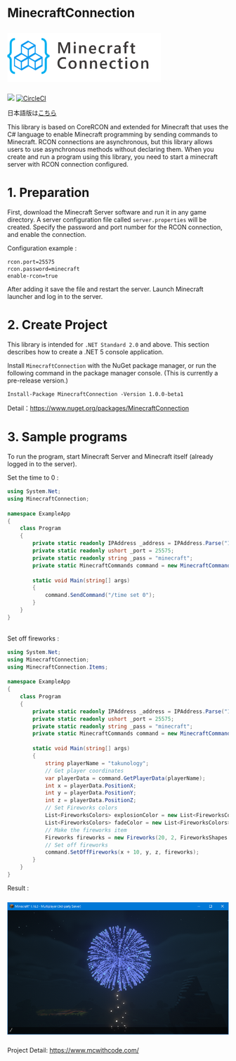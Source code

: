 # MinecraftConnection
<div>
<img src="./images/logo.png" width="350" hspace="0" vspace="10">
</div>

![](https://img.shields.io/badge/Minecraft%20Version-1.15~-brightgreen)
[![CircleCI](https://circleci.com/gh/takunology/MinecraftConnection/tree/circleci-project-setup.svg?style=shield)](https://circleci.com/gh/takunology/MinecraftConnection/tree/circleci-project-setup)
 
日本語版は[こちら](https://github.com/takunology/MinecraftConnection/blob/main/README_JP.md)

This library is based on CoreRCON and extended for Minecraft that uses the C# language to enable Minecraft programming by sending commands to Minecraft. RCON connections are asynchronous, but this library allows users to use asynchronous methods without declaring them. When you create and run a program using this library, you need to start a minecraft server with RCON connection configured.

# 1. Preparation
First, download the Minecraft Server software and run it in any game directory. A server configuration file called `server.properties` will be created. Specify the password and port number for the RCON connection, and enable the connection.

Configuration example :

```
rcon.port=25575
rcon.password=minecraft
enable-rcon=true
```

After adding it save the file and restart the server.   Launch Minecraft launcher and log in to the server. </br>

# 2. Create Project
This library is intended for `.NET Standard 2.0` and above. This section describes how to create a .NET 5 console application. 

Install `MinecraftConnection` with the NuGet package manager, or run the following command in the package manager console. (This is currently a pre-release version.)

```
Install-Package MinecraftConnection -Version 1.0.0-beta1
```

Detail：https://www.nuget.org/packages/MinecraftConnection
</br>

# 3. Sample programs
To run the program, start Minecraft Server and Minecraft itself (already logged in to the server). 

Set the time to 0 :

```cs
using System.Net;
using MinecraftConnection;

namespace ExampleApp
{
    class Program
    {
        private static readonly IPAddress _address = IPAddress.Parse("127.0.0.1");
        private static readonly ushort _port = 25575;
        private static readonly string _pass = "minecraft";
        private static MinecraftCommands command = new MinecraftCommands(_address, _port, _pass);

        static void Main(string[] args)
        {
            command.SendCommand("/time set 0");
        }
    }
}
```
</br>
Set off fireworks :

```cs
using System.Net;
using MinecraftConnection;
using MinecraftConnection.Items;

namespace ExampleApp
{
    class Program
    {
        private static readonly IPAddress _address = IPAddress.Parse("127.0.0.1");
        private static readonly ushort _port = 25575;
        private static readonly string _pass = "minecraft";
        private static MinecraftCommands command = new MinecraftCommands(_address, _port, _pass);

        static void Main(string[] args)
        {
            string playerName = "takunology";
            // Get player coordinates
            var playerData = command.GetPlayerData(playerName);
            int x = playerData.PositionX;
            int y = playerData.PositionY;
            int z = playerData.PositionZ;
            // Set Fireworks colors
            List<FireworksColors> explosionColor = new List<FireworksColors>() { FireworksColors.BLUE };
            List<FireworksColors> fadeColor = new List<FireworksColors>() { FireworksColors.CYAN };
            // Make the fireworks item
            Fireworks fireworks = new Fireworks(20, 2, FireworksShapes.LargeBall, false, true, explosionColor, fadeColor);
            // Set off fireworks
            command.SetOffFireworks(x + 10, y, z, fireworks);
        }
    }
}
```

Result :

<img src="./images/fireworks_sample.png" width="550" hspace="0" vspace="10">

</br>

Project Detail: https://www.mcwithcode.com/